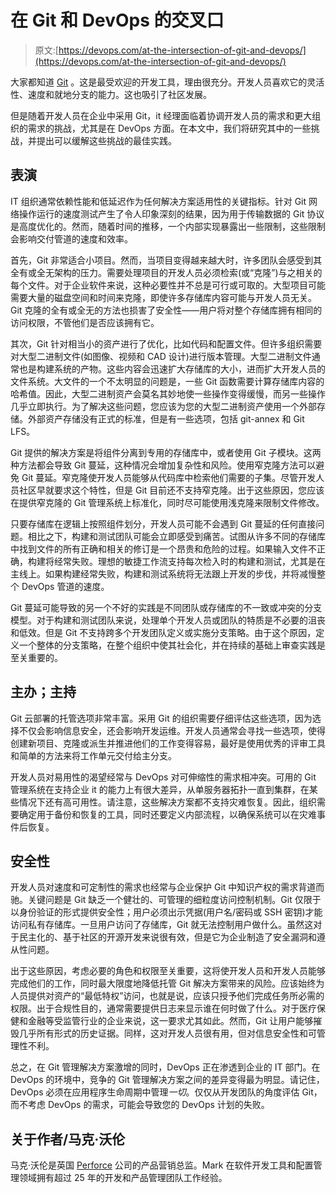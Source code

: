 # 在 Git 和 DevOps 的交叉口

> 原文:[https://devops.com/at-the-intersection-of-git-and-devops/](https://devops.com/at-the-intersection-of-git-and-devops/)

大家都知道 [Git](https://en.wikipedia.org/wiki/Git_%28software%29) 。这是最受欢迎的开发工具，理由很充分。开发人员喜欢它的灵活性、速度和就地分支的能力。这也吸引了社区发展。

但是随着开发人员在企业中采用 Git，it 经理面临着协调开发人员的需求和更大组织的需求的挑战，尤其是在 DevOps 方面。在本文中，我们将研究其中的一些挑战，并提出可以缓解这些挑战的最佳实践。

## 表演

IT 组织通常依赖性能和低延迟作为任何解决方案适用性的关键指标。针对 Git 网络操作运行的速度测试产生了令人印象深刻的结果，因为用于传输数据的 Git 协议是高度优化的。然而，随着时间的推移，一个内部实现暴露出一些限制，这些限制会影响交付管道的速度和效率。

首先，Git 非常适合小项目。然而，当项目变得越来越大时，许多团队会感受到其全有或全无架构的压力。需要处理项目的开发人员必须检索(或“克隆”)与之相关的每个文件。对于企业软件来说，这种必要性并不总是可行或可取的。大型项目可能需要大量的磁盘空间和时间来克隆，即使许多存储库内容可能与开发人员无关。Git 克隆的全有或全无的方法也损害了安全性——用户将对整个存储库拥有相同的访问权限，不管他们是否应该拥有它。

其次，Git 针对相当小的资产进行了优化，比如代码和配置文件。但许多组织需要对大型二进制文件(如图像、视频和 CAD 设计)进行版本管理。大型二进制文件通常也是构建系统的产物。这些内容会迅速扩大存储库的大小，进而扩大开发人员的文件系统。大文件的一个不太明显的问题是，一些 Git 函数需要计算存储库内容的哈希值。因此，大型二进制资产会莫名其妙地使一些操作变得缓慢，而另一些操作几乎立即执行。为了解决这些问题，您应该为您的大型二进制资产使用一个外部存储。外部资产存储没有正式的标准，但是有一些选项，包括 git-annex 和 Git LFS。

Git 提供的解决方案是将组件分离到专用的存储库中，或者使用 Git 子模块。这两种方法都会导致 Git 蔓延，这种情况会增加复杂性和风险。使用窄克隆方法可以避免 Git 蔓延。窄克隆使开发人员能够从代码库中检索他们需要的子集。尽管开发人员社区早就要求这个特性，但是 Git 目前还不支持窄克隆。出于这些原因，您应该在提供窄克隆的 Git 管理系统上标准化，同时尽可能使用浅克隆来限制文件修改。

只要存储库在逻辑上按照组件划分，开发人员可能不会遇到 Git 蔓延的任何直接问题。相比之下，构建和测试团队可能会立即感受到痛苦。试图从许多不同的存储库中找到文件的所有正确和相关的修订是一个昂贵和危险的过程。如果输入文件不正确，构建将经常失败。理想的敏捷工作流支持每次检入时的构建和测试，尤其是在主线上。如果构建经常失败，构建和测试系统将无法跟上开发的步伐，并将减慢整个 DevOps 管道的速度。

Git 蔓延可能导致的另一个不好的实践是不同团队或存储库的不一致或冲突的分支模型。对于构建和测试团队来说，处理单个开发人员或团队的特质是不必要的沮丧和低效。但是 Git 不支持跨多个开发团队定义或实施分支策略。由于这个原因，定义一个整体的分支策略，在整个组织中使其社会化，并在持续的基础上审查实践是至关重要的。

## 主办；主持

Git 云部署的托管选项非常丰富。采用 Git 的组织需要仔细评估这些选项，因为选择不仅会影响信息安全，还会影响开发运维。开发人员通常会寻找一些选项，使得创建新项目、克隆或派生并推进他们的工作变得容易，最好是使用优秀的评审工具和简单的方法来将工作单元交付给主分支。

开发人员对易用性的渴望经常与 DevOps 对可伸缩性的需求相冲突。可用的 Git 管理系统在支持企业 it 的能力上有很大差异，从单服务器拓扑一直到集群，在某些情况下还有高可用性。请注意，这些解决方案都不支持灾难恢复。因此，组织需要确定用于备份和恢复的工具，同时还要定义内部流程，以确保系统可以在灾难事件后恢复。

## 安全性

开发人员对速度和可定制性的需求也经常与企业保护 Git 中知识产权的需求背道而驰。关键问题是 Git 缺乏一个健壮的、可管理的细粒度访问控制机制。Git 仅限于以身份验证的形式提供安全性；用户必须出示凭据(用户名/密码或 SSH 密钥)才能访问私有存储库。一旦用户访问了存储库，Git 就无法控制用户做什么。虽然这对于民主化的、基于社区的开源开发来说很有效，但是它为企业制造了安全漏洞和遵从性问题。

出于这些原因，考虑必要的角色和权限至关重要，这将使开发人员和开发人员能够完成他们的工作，同时最大限度地降低托管 Git 解决方案带来的风险。应该始终为人员提供对资产的“最低特权”访问，也就是说，应该只授予他们完成任务所必需的权限。出于合规性目的，通常需要提供日志来显示谁在何时做了什么。对于医疗保健和金融等受监管行业的企业来说，这一要求尤其如此。然而，Git 让用户能够摧毁几乎所有形式的历史证据。同样，这对开发人员很有用，但对信息安全性和可管理性不利。

总之，在 Git 管理解决方案激增的同时，DevOps 正在渗透到企业的 IT 部门。在 DevOps 的环境中，竞争的 Git 管理解决方案之间的差异变得最为明显。请记住，DevOps 必须在应用程序生命周期中管理*一切*。仅仅从开发团队的角度评估 Git，而不考虑 DevOps 的需求，可能会导致您的 DevOps 计划的失败。

## 关于作者/马克·沃伦

马克·沃伦是英国 [Perforce](https://www.perforce.com/) 公司的产品营销总监。Mark 在软件开发工具和配置管理领域拥有超过 25 年的开发和产品管理团队工作经验。